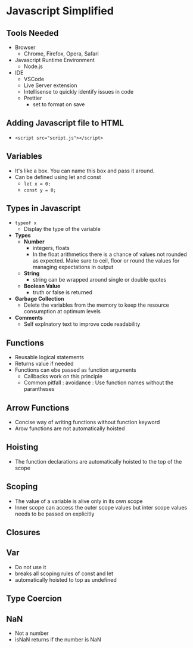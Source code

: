 # Javascript Simplified

## Tools Needed
- Browser
  - Chrome, Firefox, Opera, Safari
- Javascript Runtime Environment
  - Node.js
-  IDE
   -  VSCode
   -  Live Server extension
   -  Intellisense to quickly identify issues in code
   -  Prettier
      -  set to format on save

##  Adding Javascript file to HTML
- `<script src="script.js"></script>`

## Variables
- It's like a box. You can name this box and pass it around.
- Can be defined using let and const
  - `let x = 0;`
  - `const y = 0;`

## Types in Javascript 
- `typeof x`
  - Display the type of the variable
- **Types**
  - **Number**
    - integers, floats
    - In the float arithmetics there is a chance of values not rounded as expected. Make sure to ceil, floor or round the values for managing expectations in output
  - **String**
    - string can be wrapped around single or double quotes
  - **Boolean Value**
    - truth or false is returned
- **Garbage Collection**
  - Delete the variables from the memory to keep the resource consumption at optimum levels
- **Comments**
  - Self explnatory text to improve code readability
  

## Functions
- Reusable logical statements
- Returns value if needed 
- Functions can ebe passed as function arguments
  - Callbacks work on this principle
  - Common pitfall : avoidance : Use function names without the parantheses

## Arrow Functions
- Concise way of writing functions without function keyword
- Arow functions are not automatically hoisted

## Hoisting
- The function declarations are automatically hoisted to the top of the scope

## Scoping
- The value of a variable is alive only in its own scope
- Inner scope can access the outer scope values but inter scope values needs to be passed on explicitly

## Closures


## Var
- Do not use it
- breaks all scoping rules of const and let
- automatically hoisted to top as undefined


## Type Coercion

## NaN
- Not a number
- isNaN returns if the number is NaN